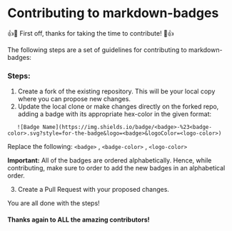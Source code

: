 # Contributing to markdown-badges

:+1::tada: First off, thanks for taking the time to contribute! :tada::+1:

The following steps are a set of guidelines for contributing to markdown-badges:

### Steps:

1. Create a fork of the existing repository. This will be your local copy where you can propose new changes.
2. Update the local clone or make changes directly on the forked repo, adding a badge with its appropriate hex-color in the given format:

```
   ![Badge Name](https://img.shields.io/badge/<badge>-%23<badge-color>.svg?style=for-the-badge&logo=<badge>&logoColor=<logo-color>)
```

Replace the following: `<badge>` , `<badge-color>` , `<logo-color>`

**Important:** All of the badges are ordered alphabetically. Hence, while contributing, make sure to order to add the new badges in an alphabetical order.

3. Create a Pull Request with your proposed changes. 

You are all done with the steps! 
#### Thanks again to ALL the amazing contributors!
